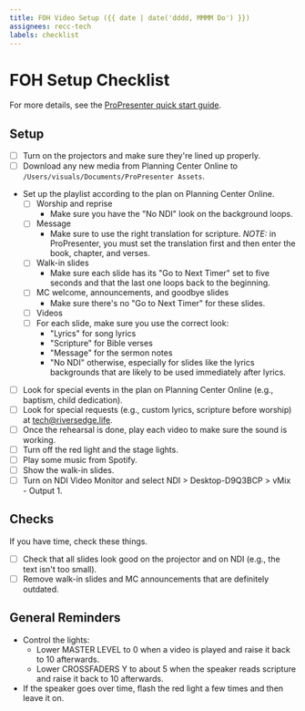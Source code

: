 ```yaml
---
title: FOH Video Setup ({{ date | date('dddd, MMMM Do') }})
assignees: recc-tech
labels: checklist
---
```


# FOH Setup Checklist

For more details, see the [ProPresenter quick start guide](https://github.com/recc-tech/tech/wiki/ProPresenter-Quick-Start-Guide).

## Setup

- [ ] Turn on the projectors and make sure they're lined up properly.
- [ ] Download any new media from Planning Center Online to `/Users/visuals/Documents/ProPresenter Assets`.
- Set up the playlist according to the plan on Planning Center Online.
    - [ ] Worship and reprise
        - Make sure you have the "No NDI" look on the background loops.
    - [ ] Message
        - Make sure to use the right translation for scripture. _NOTE:_ in ProPresenter, you must set the translation first and then enter the book, chapter, and verses.
    - [ ] Walk-in slides
        - Make sure each slide has its "Go to Next Timer" set to five seconds and that the last one loops back to the beginning.
    - [ ] MC welcome, announcements, and goodbye slides
        - Make sure there's no "Go to Next Timer" for these slides.
    - [ ] Videos
    - [ ] For each slide, make sure you use the correct look:
        - "Lyrics" for song lyrics
        - "Scripture" for Bible verses
        - "Message" for the sermon notes
        - "No NDI" otherwise, especially for slides like the lyrics backgrounds that are likely to be used immediately after lyrics.
- [ ] Look for special events in the plan on Planning Center Online (e.g., baptism, child dedication).
- [ ] Look for special requests (e.g., custom lyrics, scripture before worship) at tech@riversedge.life.
- [ ] Once the rehearsal is done, play each video to make sure the sound is working.
- [ ] Turn off the red light and the stage lights.
- [ ] Play some music from Spotify.
- [ ] Show the walk-in slides.
- [ ] Turn on NDI Video Monitor and select NDI > Desktop-D9Q3BCP > vMix - Output 1.

## Checks

If you have time, check these things.

- [ ] Check that all slides look good on the projector and on NDI (e.g., the text isn't too small).
- [ ] Remove walk-in slides and MC announcements that are definitely outdated.

## General Reminders

- Control the lights:
    - Lower MASTER LEVEL to 0 when a video is played and raise it back to 10 afterwards.
    - Lower CROSSFADERS Y to about 5 when the speaker reads scripture and raise it back to 10 afterwards.
- If the speaker goes over time, flash the red light a few times and then leave it on.
